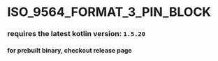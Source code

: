 # ISO_9564_FORMAT_3_PIN_BLOCK

### requires the latest kotlin version: `1.5.20`

#### for prebuilt binary, checkout release page

